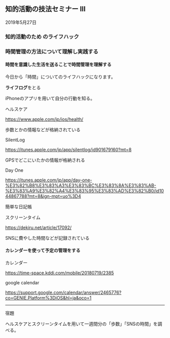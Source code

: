 



## 知的活動の技法セミナー III

2019年5月27日

### 知的活動のため のライフハック

### 時間管理の方法について理解し実践する



#### 時間を意識した生活を送ることで時間管理を理解する



今日から「時間」についてのライフハックになります。



**ライフログ**をとる

iPhoneのアプリを用いて自分の行動を知る。



ヘルスケア

https://www.apple.com/jp/ios/health/

歩数とかの情報などが格納されている



SilentLog

https://itunes.apple.com/jp/app/silentlog/id901679160?mt=8

GPSでどこにいたかの情報が格納される



Day One

https://itunes.apple.com/jp/app/day-one-%E3%82%B8%E3%83%A3%E3%83%BC%E3%83%8A%E3%83%AB-%E3%83%A9%E3%82%A4%E3%83%95%E3%83%AD%E3%82%B0/id1044867788?mt=8&ign-mpt=uo%3D4

簡単な日記帳



スクリーンタイム

https://dekiru.net/article/17092/

SNSに費やした時間などが記録されている



#### カレンダーを使って予定の管理をする



カレンダー

https://time-space.kddi.com/mobile/20180719/2385



google calendar

https://support.google.com/calendar/answer/2465776?co=GENIE.Platform%3DiOS&hl=ja&oco=1



---

宿題

ヘルスケアとスクリーンタイムを用いて一週間分の「歩数」「SNSの時間」を調べる。





















